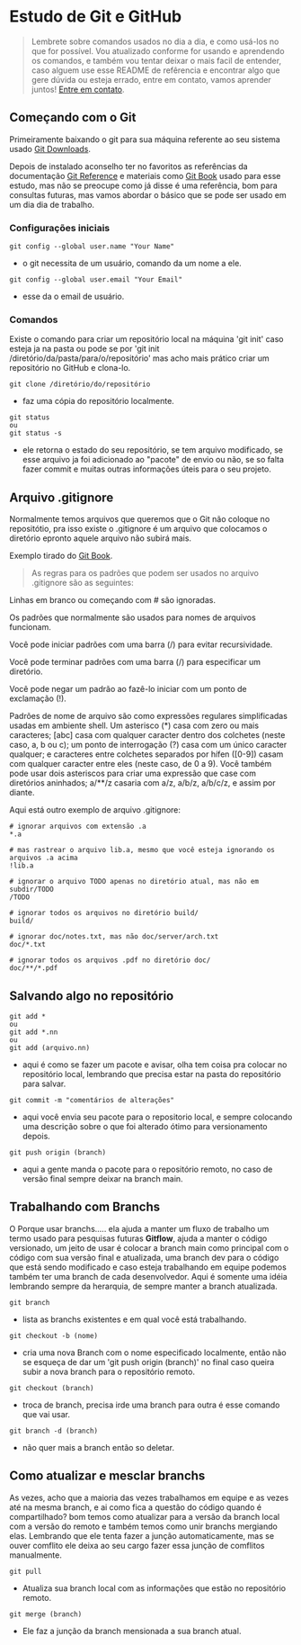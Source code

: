 # Estudo de Git e GitHub
> Lembrete sobre comandos usados no dia a dia, e como usá-los no que for possível. Vou atualizado conforme for usando e aprendendo os comandos, e também vou tentar deixar o mais facil de entender, caso alguem use esse README de refêrencia e encontrar algo que gere dúvida ou esteja errado, entre em contato, vamos aprender juntos! [Entre em contato](https://hgpbrito.github.io/curriculo/).

## Começando com o Git
Primeiramente baixando o git para sua máquina referente ao seu sistema usado [Git Downloads](https://git-scm.com/downloads).

Depois de instalado aconselho ter no favoritos as referências da documentação [Git Reference](https://git-scm.com/docs) e materiais como [Git Book](http://git-scm.com/book/pt-br/v2) usado para esse estudo, mas não se preocupe como já disse é uma referência, bom para consultas futuras, mas vamos abordar o básico que se pode ser usado em um dia dia de trabalho.

### Configurações iniciais
```
git config --global user.name "Your Name"
```
- o git necessita de um usuário, comando da um nome a ele.

```
git config --global user.email "Your Email"
```
- esse da o email de usuário.

### Comandos
Existe o comando para criar um repositório local na máquina 'git init' caso esteja ja na pasta ou pode se por 'git init /diretório/da/pasta/para/o/repositório' mas acho mais prático criar um repositório no GitHub e clona-lo.

```
git clone /diretório/do/repositório
```
- faz uma cópia do repositório localmente.

```
git status
ou
git status -s
```
- ele retorna o estado do seu repositório, se tem arquivo modificado, se esse arquivo ja foi adicionado ao "pacote" de envio ou não, se so falta fazer commit e muitas outras informações úteis para o seu projeto.

## Arquivo .gitignore
Normalmente temos arquivos que queremos que o Git não coloque no repositótio, pra isso existe o .gitignore é um arquivo que colocamos o diretório epronto aquele arquivo não subirá mais.

Exemplo tirado do [Git Book](http://git-scm.com/book/pt-br/v2).
> As regras para os padrões que podem ser usados no arquivo .gitignore são as seguintes:

Linhas em branco ou começando com # são ignoradas.

Os padrões que normalmente são usados para nomes de arquivos funcionam.

Você pode iniciar padrões com uma barra (/) para evitar recursividade.

Você pode terminar padrões com uma barra (/) para especificar um diretório.

Você pode negar um padrão ao fazê-lo iniciar com um ponto de exclamação (!).

Padrões de nome de arquivo são como expressões regulares simplificadas usadas em ambiente shell. Um asterisco (*) casa com zero ou mais caracteres; [abc] casa com qualquer caracter dentro dos colchetes (neste caso, a, b ou c); um ponto de interrogação (?) casa com um único caracter qualquer; e caracteres entre colchetes separados por hífen ([0-9]) casam com qualquer caracter entre eles (neste caso, de 0 a 9). Você também pode usar dois asteriscos para criar uma expressão que case com diretórios aninhados; a/**/z casaria com a/z, a/b/z, a/b/c/z, e assim por diante.

Aqui está outro exemplo de arquivo .gitignore:
``` 
# ignorar arquivos com extensão .a
*.a

# mas rastrear o arquivo lib.a, mesmo que você esteja ignorando os arquivos .a acima
!lib.a

# ignorar o arquivo TODO apenas no diretório atual, mas não em subdir/TODO
/TODO

# ignorar todos os arquivos no diretório build/
build/

# ignorar doc/notes.txt, mas não doc/server/arch.txt
doc/*.txt

# ignorar todos os arquivos .pdf no diretório doc/
doc/**/*.pdf
``` 

## Salvando algo no repositório
``` 
git add *
ou
git add *.nn
ou
git add (arquivo.nn) 
```
- aqui é como se fazer um pacote e avisar, olha tem coisa pra colocar no repositório local, lembrando que precisa estar na pasta do repositório para salvar.

```
git commit -m "comentários de alterações"
```
- aqui você envia seu pacote para o repositorio local, e sempre colocando uma descrição sobre o que foi alterado ótimo para versionamento depois.

```
git push origin (branch)
```
- aqui a gente manda o pacote para o repositório remoto, no caso de versão final sempre deixar na branch main.

## Trabalhando com Branchs
O Porque usar branchs..... ela ajuda a manter um fluxo de trabalho um termo usado para pesquisas futuras **Gitflow**, ajuda a manter o código versionado, um jeito de usar é colocar a branch main como principal com o código com sua versão final e atualizada, uma branch dev para o código que está sendo modificado e caso esteja trabalhando em equipe podemos também ter uma branch de cada desenvolvedor. Aqui é somente uma idéia lembrando sempre da herarquia, de sempre manter a branch atualizada.

```
git branch 
```
- lista as branchs existentes e em qual você está trabalhando.

```
git checkout -b (nome)
```
- cria uma nova Branch com o nome especificado localmente, então não se esqueça de dar um 'git push origin (branch)' no final caso queira subir a nova branch para o repositório remoto.

```
git checkout (branch)
```
- troca de branch, precisa irde uma branch para outra é esse comando que vai usar.

```
git branch -d (branch)
```
- não quer mais a branch então so deletar.

## Como atualizar e mesclar branchs
 As vezes, acho que a maioria das vezes trabalhamos em equipe e as vezes até na mesma branch, e ai como fica a questão do código quando é compartilhado? bom temos como atualizar para a versão da branch local com a versão do remoto e também temos como unir branchs mergiando elas. Lembrando que ele tenta fazer a junção automaticamente, mas se ouver comflito ele deixa ao seu cargo fazer essa junção de comflitos manualmente.

```
git pull
```
- Atualiza sua branch local com as informações que estão no repositório remoto.

```
git merge (branch)
```
- Ele faz a junção da branch mensionada a sua branch atual.